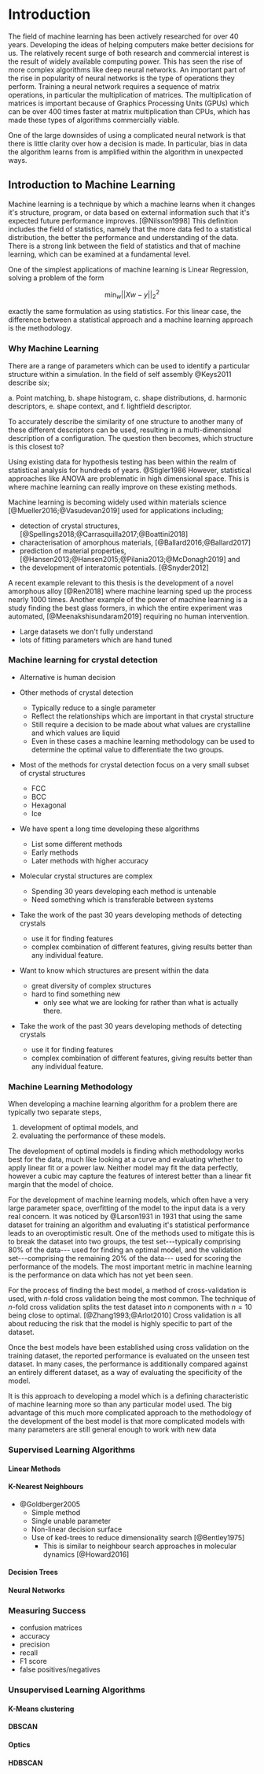 # Introduction

The field of machine learning has been actively researched for over 40 years.
Developing the ideas of helping computers make better decisions for us.
The relatively recent surge of both research and commercial interest
is the result of widely available computing power.
This has seen the rise of more complex algorithms like deep neural networks.
An important part of the rise in popularity of neural networks
is the type of operations they perform.
Training a neural network requires a sequence of matrix operations,
in particular the multiplication of matrices.
The multiplication of matrices is important because of Graphics Processing Units (GPUs)
which can be over 400 times faster at matrix multiplication than CPUs,
which has made these types of algorithms commercially viable.

One of the large downsides of using a complicated neural network
is that there is little clarity over how a decision is made.
In particular, bias in data the algorithm learns from
is amplified within the algorithm in unexpected ways.

## Introduction to Machine Learning

Machine learning is a technique by which a machine learns
when it changes it's structure, program, or data based on external information
such that it's expected future performance improves. [@Nilsson1998]
This definition includes the field of statistics,
namely that the more data fed to a statistical distribution,
the better the performance and understanding of the data.
There is a strong link between
the field of statistics and that of machine learning,
which can be examined at a fundamental level.

One of the simplest applications of machine learning is Linear Regression,
solving a problem of the form

$$ \min_w || Xw -y||^2_2 $$

exactly the same formulation as using statistics.
For this linear case, the difference between
a statistical approach and a machine learning approach
is the methodology.

### Why Machine Learning

There are a range of parameters which can be used
to identify a particular structure within a simulation.
In the field of self assembly @Keys2011 describe six;

a. Point matching,
b. shape histogram,
c. shape distributions,
d. harmonic descriptors,
e. shape context, and
f. lightfield descriptor.

To accurately describe the similarity of one structure to another
many of these different descriptors can be used,
resulting in a multi-dimensional description of a configuration.
The question then becomes,
which structure is this closest to?

Using existing data for hypothesis testing
has been within the realm of statistical analysis for hundreds of years. @Stigler1986
However, statistical approaches like ANOVA
are problematic in high dimensional space.
This is where machine learning can really improve on these existing methods.

Machine learning is becoming widely used within materials science [@Mueller2016;@Vasudevan2019]
used for applications including;

- detection of crystal structures, [@Spellings2018;@Carrasquilla2017;@Boattini2018]
- characterisation of amorphous materials, [@Ballard2016;@Ballard2017]
- prediction of material properties, [@Hansen2013;@Hansen2015;@Pilania2013;@McDonagh2019] and
- the development of interatomic potentials. [@Snyder2012]

A recent example relevant to this thesis
is the development of a novel amorphous alloy [@Ren2018]
where machine learning sped up the process nearly 1000 times.
Another example of the power of machine learning
is a study finding the best glass formers,
in which the entire experiment was automated, [@Meenakshisundaram2019]
requiring no human intervention.

- Large datasets we don't fully understand
- lots of fitting parameters which are hand tuned

### Machine learning for crystal detection

- Alternative is human decision
- Other methods of crystal detection
    - Typically reduce to a single parameter
    - Reflect the relationships which are important in that crystal structure
    - Still require a decision to be made about what values are crystalline and
      which values are liquid
    - Even in these cases a machine learning methodology can be used to determine
      the optimal value to differentiate the two groups.
- Most of the methods for crystal detection focus on a very small subset of crystal
  structures
    - FCC
    - BCC
    - Hexagonal
    - Ice
- We have spent a long time developing these algorithms
    - List some different methods
    - Early methods
    - Later methods with higher accuracy
- Molecular crystal structures are complex
    - Spending 30 years developing each method is untenable
    - Need something which is transferable between systems
- Take the work of the past 30 years developing methods of detecting crystals
    - use it for finding features
    - complex combination of different features, giving results better than any
      individual feature.

- Want to know which structures are present within the data
    - great diversity of complex structures
    - hard to find something new
        - only see what we are looking for rather than what is actually there.

- Take the work of the past 30 years developing methods of detecting crystals
    - use it for finding features
    - complex combination of different features, giving results better than any
      individual feature.

### Machine Learning Methodology

When developing a machine learning algorithm for a problem
there are typically two separate steps,

1. development of optimal models, and
2. evaluating the performance of these models.

The development of optimal models is finding
which methodology works best for the data,
much like looking at a curve
and evaluating whether to apply
linear fit or a power law.
Neither model may fit the data perfectly,
however a cubic may capture
the features of interest
better than a linear fit
margin that the model of choice.

For the development of machine learning models,
which often have a very large parameter space,
overfitting of the model to the input data
is a very real concern.
It was noticed by @Larson1931 in 1931 that
using the same dataset for training an algorithm
and evaluating it's statistical performance
leads to an overoptimistic result.
One of the methods used to mitigate this
is to break the dataset into two groups,
the test set---typically comprising 80\% of the data---
used for finding an optimal model, and
the validation set---comprising the remaining 20\% of the data---
used for scoring the performance of the models.
The most important metric in machine learning is
the performance on data which has not yet been seen.

For the process of finding the best model,
a method of cross-validation is used,
with *n*-fold cross validation being the most common.
The technique of *n*-fold cross validation splits
the test dataset into *n* components
with $n=10$ being close to optimal. [@Zhang1993;@Arlot2010]
Cross validation is all about reducing
the risk that the model is highly specific
to part of the dataset.

Once the best models have been established
using cross validation on the training dataset,
the reported performance is evaluated
on the unseen test dataset.
In many cases, the performance
is additionally compared against
an entirely different dataset,
as a way of evaluating the specificity of the model.

It is this approach to developing a model
which is a defining characteristic of machine learning
more so than any particular model used.
The big advantage of this much more complicated approach
to the methodology of the development of the best model
is that more complicated models with many parameters
are still general enough to work with new data

### Supervised Learning Algorithms

#### Linear Methods

#### K-Nearest Neighbours

- @Goldberger2005
    - Simple method
    - Single unable parameter
    - Non-linear decision surface
    - Use of ked-trees to reduce dimensionality search [@Bentley1975]
        - This is similar to neighbour search approaches in molecular dynamics [@Howard2016]

#### Decision Trees

#### Neural Networks

### Measuring Success

- confusion matrices
- accuracy
- precision
- recall
- F1 score
- false positives/negatives

### Unsupervised Learning Algorithms

#### K-Means clustering

#### DBSCAN

#### Optics

#### HDBSCAN
